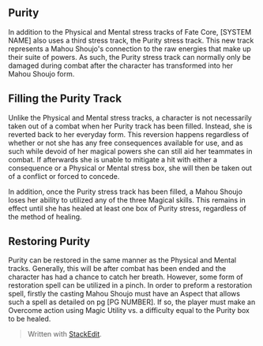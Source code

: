 ## Purity

In addition to the Physical and Mental stress tracks of Fate Core, [SYSTEM NAME] also uses a third stress track, the Purity stress track. This new track represents a Mahou Shoujo's connection to the raw energies that make up their suite of powers. As such, the Purity stress track can normally only be damaged during combat after the character has transformed into her Mahou Shoujo form. 

## Filling the Purity Track

Unlike the Physical and Mental stress tracks, a character is not necessarily taken out of a combat when her Purity track has been filled. Instead, she is reverted back to her everyday form. This reversion happens regardless of whether or not she has any free consequences available for use, and as such while devoid of her magical powers she can still aid her teammates in combat. If afterwards she is unable to mitigate a hit with either a consequence or a Physical or Mental stress box, she will then be taken out of a conflict or forced to concede.

In addition, once the Purity stress track has been filled, a Mahou Shoujo loses her ability to utilized any of the three Magical skills. This remains in effect until she has healed at least one box of Purity stress, regardless of the method of healing.

## Restoring Purity

Purity can be restored in the same manner as the Physical and Mental tracks. Generally, this will be after combat has been ended and the character has had a chance to catch her breath. However, some form of restoration spell can be utilized in a pinch. In order to preform a restoration spell, firstly the casting Mahou Shoujo must have an Aspect that allows such a spell as detailed on pg [PG NUMBER]. If so, the player must make an Overcome action using Magic Utility vs. a difficulty equal to the Purity box to be healed.  





> Written with [StackEdit](https://stackedit.io/).
<!--stackedit_data:
eyJoaXN0b3J5IjpbLTE4MzU2NDQ2MDksLTk4MjcxMDY3LDE0Mz
E4MjEwNzQsMTIyODYzNjg0MywtMTU2MjY5NzA3NF19
-->